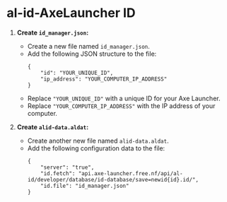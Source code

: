 # al-id-AxeLauncher ID

1. **Create `id_manager.json`:**
   - Create a new file named `id_manager.json`.
   - Add the following JSON structure to the file:
     ```
     {
         "id": "YOUR_UNIQUE_ID",
         "ip_address": "YOUR_COMPUTER_IP_ADDRESS"
     }
     ```
   - Replace `"YOUR_UNIQUE_ID"` with a unique ID for your Axe Launcher.
   - Replace `"YOUR_COMPUTER_IP_ADDRESS"` with the IP address of your computer.

2. **Create `alid-data.aldat`:**
   - Create another new file named `alid-data.aldat`.
   - Add the following configuration data to the file:
     ```
     {
         "server": "true",
         "id.fetch": "api.axe-launcher.free.nf/api/al-id/developer/database/id-database/save=newid{id}.id/",
         "id.file": "id_manager.json"
     }
     ```


